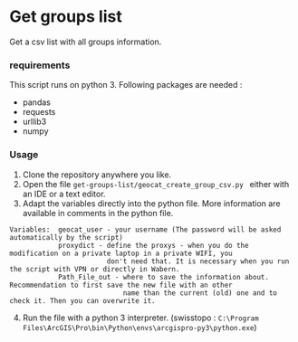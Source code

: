 # Get groups list
Get a csv list with all groups information.
### requirements
This script runs on python 3. Following packages are needed :
* pandas
* requests
* urllib3
* numpy
### Usage
1. Clone the repository anywhere you like.
2. Open the file ``get-groups-list/geocat_create_group_csv.py `` either with an IDE or a text editor.
3. Adapt the variables directly into the python file. More information are available in comments in the python file.
```
Variables:  geocat_user - your username (The password will be asked automatically by the script)
            proxydict - define the proxys - when you do the modification on a private laptop in a private WIFI, you
                        don't need that. It is necessary when you run the script with VPN or directly in Wabern.
            Path_File_out - where to save the information about. Recommendation to first save the new file with an other 
                            name than the current (old) one and to check it. Then you can overwrite it.
```
4. Run the file with a python 3 interpreter. (swisstopo : ``C:\Program Files\ArcGIS\Pro\bin\Python\envs\arcgispro-py3\python.exe``)

